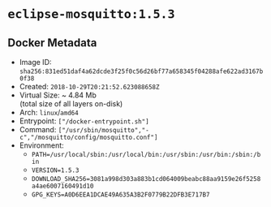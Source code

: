 # `eclipse-mosquitto:1.5.3`

## Docker Metadata

- Image ID: `sha256:831ed51daf4a62dcde3f25f0c56d26bf77a658345f04288afe622ad3167b0f38`
- Created: `2018-10-29T20:21:52.623088658Z`
- Virtual Size: ~ 4.84 Mb  
  (total size of all layers on-disk)
- Arch: `linux`/`amd64`
- Entrypoint: `["/docker-entrypoint.sh"]`
- Command: `["/usr/sbin/mosquitto","-c","/mosquitto/config/mosquitto.conf"]`
- Environment:
  - `PATH=/usr/local/sbin:/usr/local/bin:/usr/sbin:/usr/bin:/sbin:/bin`
  - `VERSION=1.5.3`
  - `DOWNLOAD_SHA256=3081a998d303a883b1cd064009beabc88aa9159e26f5258a4ae6007160491d10`
  - `GPG_KEYS=A0D6EEA1DCAE49A635A3B2F0779B22DFB3E717B7`
